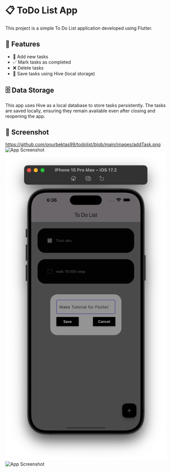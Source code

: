 # 📋 ToDo List App  

This project is a simple To Do List application developed using Flutter.

## 🚀 Features  

- 📝 Add new tasks  
- ✅ Mark tasks as completed  
- ❌ Delete tasks  
- 💾 Save tasks using Hive (local storage)  

## 🗄 Data Storage  

This app uses Hive as a local database to store tasks persistently. The tasks are saved locally, ensuring they remain available even after closing and reopening the app.  

## 📸 Screenshot  
https://github.com/onurbektas99/todolist/blob/main/images/addTask.png
![App Screenshot](todolist/images/homePage.png)  
![App Screenshot](https://github.com/onurbektas99/todolist/blob/main/images/addTask.png)  
![App Screenshot](todolist/images/markTask.png)  


